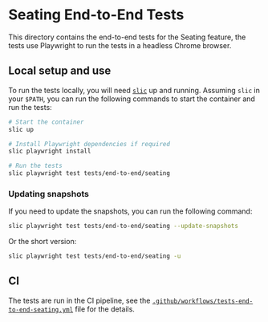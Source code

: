 # Seating End-to-End Tests

This directory contains the end-to-end tests for the Seating feature, the tests use Playwright to run the tests in a headless Chrome browser.

## Local setup and use

To run the tests locally, you will need [`slic`][1] up and running.
Assuming `slic` in your `$PATH`, you can run the following commands to start the container and run the tests:

```bash
# Start the container
slic up

# Install Playwright dependencies if required
slic playwright install

# Run the tests
slic playwright test tests/end-to-end/seating
```

### Updating snapshots

If you need to update the snapshots, you can run the following command:

```bash
slic playwright test tests/end-to-end/seating --update-snapshots
```

Or the short version:

```bash
slic playwright test tests/end-to-end/seating -u
```

## CI

The tests are run in the CI pipeline, see the [`.github/workflows/tests-end-to-end-seating.yml`](../../../.github/workflows/tests-end-to-end-seating.yml) file for the details.

[1]: https://github.com/stellarwp/slic
